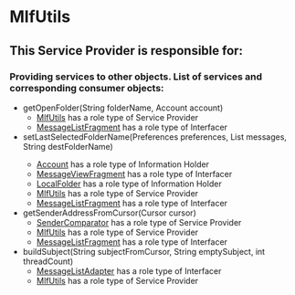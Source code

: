 # MlfUtils
## This Service Provider is responsible for:
### Providing services to other objects. List of services and corresponding consumer objects: 
* getOpenFolder(String folderName, Account account)
	* [MlfUtils](../ServiceProviders/MlfUtils.md) has a role type of Service Provider
	* [MessageListFragment](../Interfacers/MessageListFragment.md) has a role type of Interfacer
* setLastSelectedFolderName(Preferences preferences,
            List<MessageReference> messages, String destFolderName)
	* [Account](../InformationHolders/Account.md) has a role type of Information Holder
	* [MessageViewFragment](../Interfacers/MessageViewFragment.md) has a role type of Interfacer
	* [LocalFolder](../InformationHolders/LocalFolder.md) has a role type of Information Holder
	* [MlfUtils](../ServiceProviders/MlfUtils.md) has a role type of Service Provider
	* [MessageListFragment](../Interfacers/MessageListFragment.md) has a role type of Interfacer
* getSenderAddressFromCursor(Cursor cursor)
	* [SenderComparator](../ServiceProviders/SenderComparator.md) has a role type of Service Provider
	* [MlfUtils](../ServiceProviders/MlfUtils.md) has a role type of Service Provider
	* [MessageListFragment](../Interfacers/MessageListFragment.md) has a role type of Interfacer
* buildSubject(String subjectFromCursor, String emptySubject, int threadCount)
	* [MessageListAdapter](../Interfacers/MessageListAdapter.md) has a role type of Interfacer
	* [MlfUtils](../ServiceProviders/MlfUtils.md) has a role type of Service Provider

